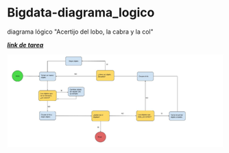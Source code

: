 # Bigdata-diagrama_logico
diagrama lógico "Acertijo del lobo, la cabra y la col"

[***link de tarea***](https://drive.google.com/open?id=1QnZHSH336BxlSw0oZFzRolGQCI7WV0MNCYt1LUdXQys)

![aca va una foto de la tarea](https://github.com/s-urrutiarz/bd-diagrama_logico/blob/master/DIAGRAMA%20LOGICO.jpg?raw=true)


